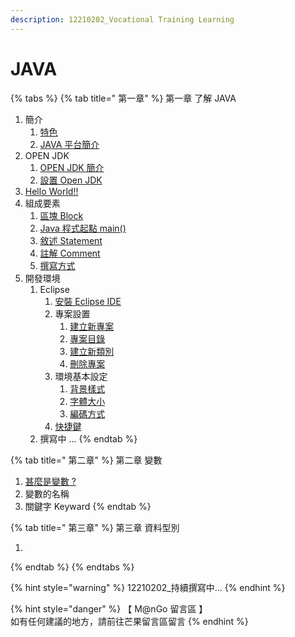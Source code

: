 ```yaml
---
description: 12210202_Vocational Training Learning
---
```


# JAVA

{% tabs %}
{% tab title=" 第一章" %}
第一章  了解 JAVA

1. 簡介
   1. [特色](di-yi-zhang-le-jie-java/jian-jie/te-se.md)
   2. [JAVA 平台簡介](di-yi-zhang-le-jie-java/jian-jie/java-ping-tai-jian-jie.md)
2. OPEN JDK
   1. [OPEN JDK 簡介](di-yi-zhang-qian-zhi-zuo-ye/open-jdk-jian-jie.md)
   2. [設置 Open JDK](di-yi-zhang-qian-zhi-zuo-ye/she-zhi-open-jdk.md)
3. [Hello World!!](di-yi-zhang-qian-zhi-zuo-ye/hello-world.md)
4. 組成要素
   1. [區塊 Block](di-yi-zhang-le-jie-java/zu-cheng-yao-su/qu-kuai-block.md)
   2. [Java 程式起點 main()](di-yi-zhang-le-jie-java/zu-cheng-yao-su/java-cheng-shi-qi-dian-main.md)
   3. [敘述 Statement](di-yi-zhang-le-jie-java/zu-cheng-yao-su/xu-shu-statement.md)
   4. [註解 Comment](di-yi-zhang-le-jie-java/zu-cheng-yao-su/zhu-jie-comment.md)
   5. [撰寫方式](di-yi-zhang-qian-zhi-zuo-ye/java-zhuan-xie-fang-shi.md)
5. 開發環境
   1. Eclipse
      1. [安裝 Eclipse IDE](di-yi-zhang-qian-zhi-zuo-ye/java-kai-fa-huan-jing/eclipse/an-zhuang-eclipse-ide.md)
      2. 專案設置
         1. [建立新專案](di-yi-zhang-qian-zhi-zuo-ye/java-kai-fa-huan-jing/eclipse/zhuan-an-she-zhi/jian-li-xin-zhuan-an.md)
         2. [專案目錄](di-yi-zhang-qian-zhi-zuo-ye/java-kai-fa-huan-jing/eclipse/zhuan-an-she-zhi/zhuan-an-mu-lu.md)
         3. [建立新類別](di-yi-zhang-qian-zhi-zuo-ye/java-kai-fa-huan-jing/eclipse/zhuan-an-she-zhi/jian-li-xin-lei-bie.md)
         4. [刪除專案](di-yi-zhang-qian-zhi-zuo-ye/java-kai-fa-huan-jing/eclipse/zhuan-an-she-zhi/shan-chu-zhuan-an.md)
      3. 環境基本設定
         1. [背景樣式](di-yi-zhang-qian-zhi-zuo-ye/java-kai-fa-huan-jing/eclipse/huan-jing-ji-ben-she-ding/bei-jing-yang-shi.md)
         2. [字體大小](di-yi-zhang-qian-zhi-zuo-ye/java-kai-fa-huan-jing/eclipse/huan-jing-ji-ben-she-ding/zi-ti-da-xiao.md)
         3. [編碼方式](di-yi-zhang-qian-zhi-zuo-ye/java-kai-fa-huan-jing/eclipse/huan-jing-ji-ben-she-ding/bian-ma-fang-shi.md)
      4. [快捷鍵](di-yi-zhang-qian-zhi-zuo-ye/java-kai-fa-huan-jing/eclipse/kuai-jie-jian.md)
   2. 撰寫中 ...
{% endtab %}

{% tab title=" 第二章" %}
第二章 變數

1. [甚麼是變數 ?](di-er-zhang-bian-shu/shen-mo-shi-bian-shu.md)
2. 變數的名稱
3. 關鍵字 Keyward
{% endtab %}

{% tab title=" 第三章" %}
第三章  資料型別

1.
{% endtab %}
{% endtabs %}

{% hint style="warning" %}
12210202\_持續撰寫中...
{% endhint %}

{% hint style="danger" %}
【 M@nGo 留言區 】\
如有任何建議的地方，請前往芒果留言區留言
{% endhint %}
